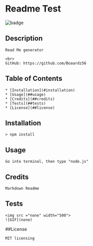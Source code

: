 # Readme Test

  ![badge](https://img.shields.io/badge/License-MIT-blue)

  ## Description

    Read Me generator

    <br>
    GitHub: https://github.com/Boaardz56

  ## Table of Contents
    * [Installation](#installation)
    * [Usage](##usage)
    * [Credits](##credits)
    * [Tests](##tests)
    * [License](##license)
    
  ## Installation

    > npm install

  ## Usage 

    Go into terminal, then type "node.js"

  ## Credits

    Markdown Readme

  ## Tests

    <img src ="none" width="500">
    ![GIF](none)
      
  ##License

    MIT licensing
  